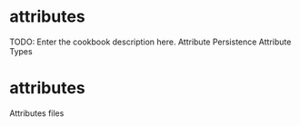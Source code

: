 # attributes

TODO: Enter the cookbook description here.
	Attribute Persistence
	Attribute Types
# attributes
Attributes files 
